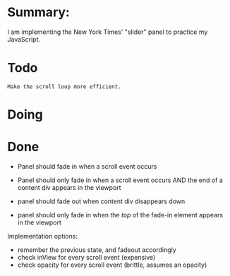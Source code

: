 Summary:
===
I am implementing the New York Times' "slider" panel to practice my JavaScript.


Todo
=====

	Make the scroll loop more efficient.


Doing
===



Done
===

- Panel should fade in when a scroll event occurs

- Panel should only fade in when a scroll event occurs AND the end of a content div appears in the viewport

- panel should fade out when content div disappears down

- panel should only fade in when the *top* of the fade-in element appears in the viewport



Implementation options:


- remember the previous state, and fadeout accordingly
- check inView for every scroll event (expensive)
- check opacity for every scroll event (brittle, assumes an opacity)